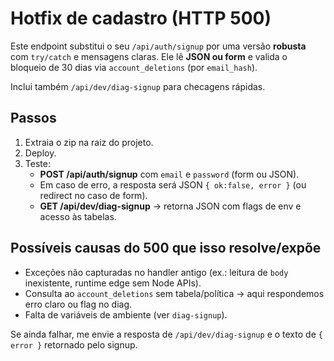 # Hotfix de cadastro (HTTP 500)

Este endpoint substitui o seu `/api/auth/signup` por uma versão **robusta** com `try/catch` e mensagens
claras. Ele lê **JSON ou form** e valida o bloqueio de 30 dias via `account_deletions` (por `email_hash`).

Inclui também `/api/dev/diag-signup` para checagens rápidas.

## Passos
1) Extraia o zip na raiz do projeto.
2) Deploy.
3) Teste:
   - **POST /api/auth/signup** com `email` e `password` (form ou JSON).
   - Em caso de erro, a resposta será JSON `{ ok:false, error }` (ou redirect no caso de form).
   - **GET /api/dev/diag-signup** → retorna JSON com flags de env e acesso às tabelas.

## Possíveis causas do 500 que isso resolve/expõe
- Exceções não capturadas no handler antigo (ex.: leitura de `body` inexistente, runtime edge sem Node APIs).
- Consulta ao `account_deletions` sem tabela/política → aqui respondemos erro claro ou flag no diag.
- Falta de variáveis de ambiente (ver `diag-signup`).

Se ainda falhar, me envie a resposta de `/api/dev/diag-signup` e o texto de `{ error }` retornado pelo signup.
